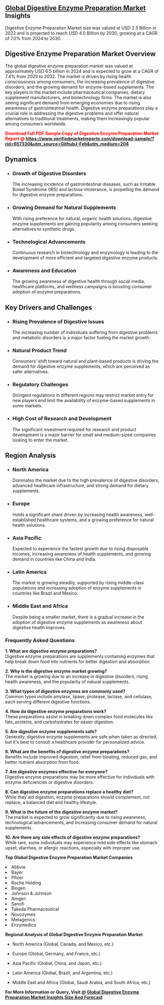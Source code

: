 <h2><a href="https://www.verifiedmarketreports.com/download-sample/?rid=657330&amp;utm_source=GithubJ&amp;utm_medium=204" target="_blank">Global Digestive Enzyme Preparation Market</a> Insights</h2><p>Digestive Enzyme Preparation Market size was valued at USD 2.5 Billion in 2022 and is projected to reach USD 4.0 Billion by 2030, growing at a CAGR of 7.0% from 2024 to 2030.</p><p> <h2>Digestive Enzyme Preparation Market Overview</h2> <p>The global digestive enzyme preparation market was valued at approximately USD 6.5 billion in 2024 and is expected to grow at a CAGR of 7.4% from 2025 to 2032. The market is driven by rising health consciousness among consumers, the increasing prevalence of digestive disorders, and the growing demand for enzyme-based supplements. The key players in the market include pharmaceutical companies, dietary supplement manufacturers, and biotechnology firms. The market is also seeing significant demand from emerging economies due to rising awareness of gastrointestinal health. Digestive enzyme preparations play a crucial role in addressing the digestive problems and offer natural alternatives to traditional treatments, making them increasingly popular among consumers worldwide.</p> <p><strong><p><span class=""><span style="color: #ff0000;"><strong>Download Full PDF Sample Copy of Digestive Enzyme Preparation Market Report</strong> @ </span><a href="https://www.verifiedmarketreports.com/download-sample/?rid=657330&amp;utm_source=GithubJ-Feb&amp;utm_medium=204" target="_blank">https://www.verifiedmarketreports.com/download-sample/?rid=657330&amp;utm_source=GithubJ-Feb&amp;utm_medium=204</a></span></p></strong></p> <h2>Dynamics</h2> <ul> <li><h3>Growth of Digestive Disorders</h3> The increasing incidence of gastrointestinal diseases, such as Irritable Bowel Syndrome (IBS) and lactose intolerance, is propelling the demand for digestive enzyme preparations.</li> <li><h3>Growing Demand for Natural Supplements</h3> With rising preference for natural, organic health solutions, digestive enzyme supplements are gaining popularity among consumers seeking alternatives to synthetic drugs.</li> <li><h3>Technological Advancements</h3> Continuous research in biotechnology and enzymology is leading to the development of more efficient and targeted digestive enzyme products.</li> <li><h3>Awareness and Education</h3> The growing awareness of digestive health through social media, healthcare platforms, and wellness campaigns is boosting consumer adoption of enzyme preparations.</li> </ul> <h2>Key Drivers and Challenges</h2> <ul> <li><h3>Rising Prevalence of Digestive Issues</h3> The increasing number of individuals suffering from digestive problems and metabolic disorders is a major factor fueling the market growth.</li> <li><h3>Natural Product Trend</h3> Consumers’ shift toward natural and plant-based products is driving the demand for digestive enzyme supplements, which are perceived as safer alternatives.</li> <li><h3>Regulatory Challenges</h3> Stringent regulations in different regions may restrict market entry for new players and limit the availability of enzyme-based supplements in some markets.</li> <li><h3>High Cost of Research and Development</h3> The significant investment required for research and product development is a major barrier for small and medium-sized companies looking to enter the market.</li> </ul> <h2>Region Analysis</h2> <ul> <li><h3>North America</h3> Dominates the market due to the high prevalence of digestive disorders, advanced healthcare infrastructure, and strong demand for dietary supplements.</li> <li><h3>Europe</h3> Holds a significant share driven by increasing health awareness, well-established healthcare systems, and a growing preference for natural health solutions.</li> <li><h3>Asia Pacific</h3> Expected to experience the fastest growth due to rising disposable incomes, increasing awareness of health supplements, and growing demand in countries like China and India.</li> <li><h3>Latin America</h3> The market is growing steadily, supported by rising middle-class populations and increasing adoption of enzyme supplements in countries like Brazil and Mexico.</li> <li><h3>Middle East and Africa</h3> Despite being a smaller market, there is a gradual increase in the adoption of digestive enzyme supplements as awareness about digestive health improves.</li> </ul> <h3>Frequently Asked Questions</h3> <p><strong>1. What are digestive enzyme preparations?</strong><br> Digestive enzyme preparations are supplements containing enzymes that help break down food into nutrients for better digestion and absorption.</p> <p><strong>2. Why is the digestive enzyme market growing?</strong><br> The market is growing due to an increase in digestive disorders, rising health awareness, and the popularity of natural supplements.</p> <p><strong>3. What types of digestive enzymes are commonly used?</strong><br> Common types include amylase, lipase, protease, lactase, and cellulase, each serving different digestive functions.</p> <p><strong>4. How do digestive enzyme preparations work?</strong><br> These preparations assist in breaking down complex food molecules like fats, proteins, and carbohydrates for easier digestion.</p> <p><strong>5. Are digestive enzyme supplements safe?</strong><br> Generally, digestive enzyme supplements are safe when taken as directed, but it's best to consult a healthcare provider for personalized advice.</p> <p><strong>6. What are the benefits of digestive enzyme preparations?</strong><br> Benefits include improved digestion, relief from bloating, reduced gas, and better nutrient absorption from food.</p> <p><strong>7. Are digestive enzymes effective for everyone?</strong><br> Digestive enzyme preparations may be more effective for individuals with enzyme deficiencies or digestive disorders.</p> <p><strong>8. Can digestive enzyme preparations replace a healthy diet?</strong><br> While they aid digestion, enzyme preparations should complement, not replace, a balanced diet and healthy lifestyle.</p> <p><strong>9. What is the future of the digestive enzyme market?</strong><br> The market is expected to grow significantly due to rising awareness, technological advancements, and increasing consumer demand for natural supplements.</p> <p><strong>10. Are there any side effects of digestive enzyme preparations?</strong><br> While rare, some individuals may experience mild side effects like stomach upset, diarrhea, or allergic reactions, especially with improper use.</p> </p><p><strong>Top Global Digestive Enzyme Preparation Market Companies</strong></p><div data-test-id=""><p><li>Abbvie</li><li> Bayer</li><li> Pfizer</li><li> Roche Holding</li><li> Biogen</li><li> Johnson & Johnson</li><li> Amgen</li><li> Sanofi</li><li> Takeda Pharmaceutical</li><li> Novozymes</li><li> Metagenics</li><li> Enzymedica</li></p><div><strong>Regional Analysis of&nbsp;Global Digestive Enzyme Preparation Market</strong></div><ul><li dir="ltr"><p dir="ltr">North America&nbsp;(Global, Canada, and Mexico, etc.)</p></li><li dir="ltr"><p dir="ltr">Europe (Global, Germany, and France, etc.)</p></li><li dir="ltr"><p dir="ltr">Asia Pacific&nbsp;(Global, China, and Japan, etc.)</p></li><li dir="ltr"><p dir="ltr">Latin America&nbsp;(Global, Brazil, and Argentina, etc.)</p></li><li dir="ltr">Middle East and Africa&nbsp;(Global, Saudi Arabia, and South Africa, etc.)</li></ul><p><strong>For More Information or Query, Visit @&nbsp;</strong><strong><a href="https://www.verifiedmarketreports.com/product/digestive-enzyme-preparation-market/?utm_source=GithubJ&amp;utm_medium=204" target="_blank">Global Digestive Enzyme Preparation Market Insights Size And Forecast</a></strong></p></div>
